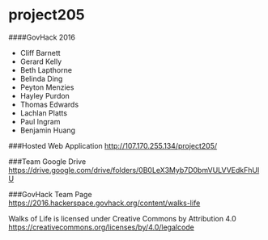 # project205
####GovHack 2016

 - Cliff Barnett
 - Gerard Kelly
 - Beth Lapthorne
 - Belinda Ding
 - Peyton Menzies
 - Hayley Purdon
 - Thomas Edwards
 - Lachlan Platts
 - Paul Ingram
 - Benjamin Huang

###Hosted Web Application
http://107.170.255.134/project205/

###Team Google Drive
https://drive.google.com/drive/folders/0B0LeX3Myb7D0bmVULVVEdkFhUlU

###GovHack Team Page
https://2016.hackerspace.govhack.org/content/walks-life


Walks of Life is licensed under Creative Commons by Attribution 4.0
https://creativecommons.org/licenses/by/4.0/legalcode
